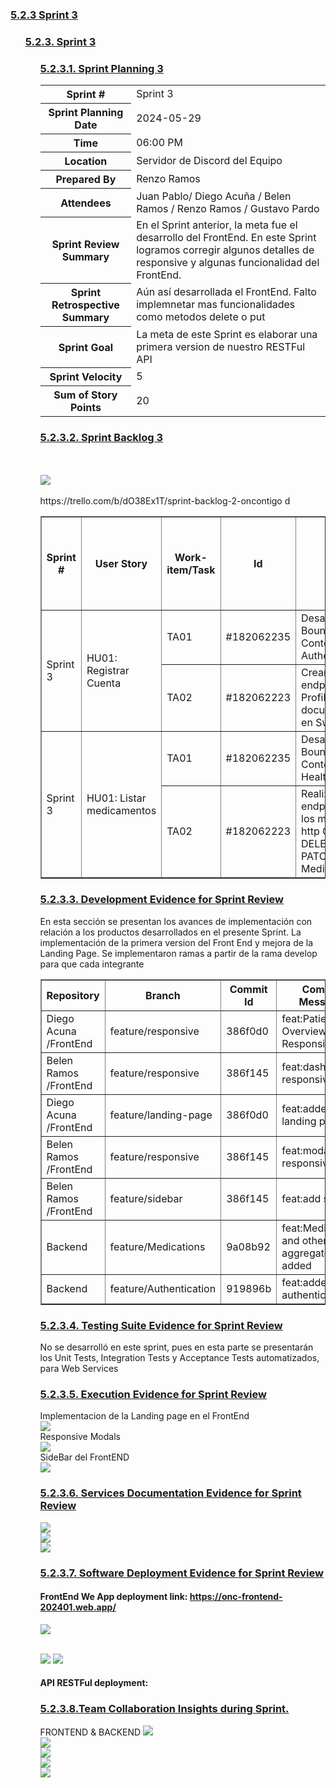 <il><h3><a href="./content/chapter-5/chapter-5.md">5.2.3 Sprint 3</a></h3></il>
   <ul>
      <il><h3><a href="./content/chapter-5/chapter-5.md">5.2.3. Sprint 3</a></h3></il>
      <ul>
         <il><h3><a href="./content/chapter-5/chapter-5.md">5.2.3.1. Sprint Planning 3</a></h3></il>
         <table>
  <tr>
    <th>Sprint #</th>
    <td>Sprint 3</td>
  </tr>
  <tr>
    <th>Sprint Planning Date</th>
    <td>2024-05-29</td>
  </tr>
  <tr>
    <th>Time</th>
    <td>06:00 PM</td>
  </tr>
  <tr>
    <th>Location</th>
    <td>Servidor de Discord del Equipo</td>
  </tr>
  <tr>
    <th>Prepared By</th>
    <td>Renzo Ramos</td>
  </tr>
  <tr>
    <th>Attendees</th>
    <td>Juan Pablo/ Diego Acuña / Belen Ramos / Renzo Ramos / Gustavo Pardo</td>
  </tr>
    <tr>
    <th>Sprint Review Summary</th>
    <td>En el Sprint anterior, la meta fue el desarrollo del FrontEnd. En este Sprint logramos corregir algunos detalles de responsive y algunas funcionalidad del FrontEnd.</td>
  </tr>
  <tr>
    <th>Sprint Retrospective Summary</th>
    <td>Aún así desarrollada el FrontEnd. Falto implemnetar mas funcionalidades como metodos delete o put</td>
  </tr>
  <tr>
    <th>Sprint Goal</th>
    <td>La meta de este Sprint es elaborar una primera version de nuestro RESTFul API</td>
  </tr>
  <tr>
    <th>Sprint Velocity</th>
    <td>5</td>
  </tr>
  <tr>
    <th>Sum of Story Points</th>
    <td>20</td>
  </tr>
</table>
         <il><h3><a href="./content/chapter-5/chapter-5.md">5.2.3.2. Sprint Backlog 3</a></h3></il>
         <table border="1">
         <br><br>
         <img src="../images/chapter-5/sprint52-trello/trello.png"/>
         <br><br>
         https://trello.com/b/dO38Ex1T/sprint-backlog-2-oncontigo 
  <tr>
    <th>Sprint #</th>
    <th>User Story</th>
    <th>Work-item/Task</th>
    <th>Id</th>
    <th>Title</th>
    <th>Description</th>
    <th>Estimation (Hours)</th>
    <th>Assigned To</th>
    <th>Status (To-do / In-Process / To-Review / Done)</th>
  </tr>
  <tr>
    <td rowspan="2">Sprint 3</td>
    <td rowspan="2">HU01:  Registrar Cuenta</td>
    <td>TA01</td>
    <td>#182062235</td>
    <td>Desarrollar el Bounded Context Authentication</td>
    <td>Crear el bounded context de Authentication con su respectiva estructura</td>
    <td>4</td>
    <td>Gustavo Zapata</td>
    <td>Done</td>
  </tr>
  <tr>
    <td>TA02</td>
    <td>#182062223</td>
    <td> Crear los endpoints de Profiles y documentarlos en SwaggerUI</td>
    <td>Desarrollar los controladores del Bounded Context</td>
    <td>4</td>
    <td>Gustavo Zapata</td>
    <td>Done</td>
  </tr>
  <tr>
    <td rowspan="2">Sprint 3</td>
    <td rowspan="2">HU01:  Listar medicamentos</td>
    <td>TA01</td>
    <td>#182062235</td>
    <td> Desarrollar el Bounded Context HealthTracking</td>
    <td>Crear los aggregates,entities,commands,queries, services y repositories del Bounded Context HealthTraking</td>
    <td>6</td>
    <td>Renzo Ramos</td>
    <td>In process</td>
  </tr>
  <tr>
    <td>TA02</td>
    <td>#182062223</td>
    <td> Realizar los endpoints con los métodos http GET POST DELETE PATCH de Medications</td>d
    <td> Crear los controladores para documentar los endpoints de Medications</td>
    <td>4</td>
    <td>Renzo Ramos</td>
    <td>To-do</td>
  </tr>
</table>
         <il><h3><a href="./content/chapter-5/chapter-5.md">5.2.3.3. Development Evidence for Sprint Review</a></h3></il>
        En esta sección se presentan los avances de implementación con relación a los productos desarrollados en el presente Sprint. La implementación de la primera version del Front End y mejora de la Landing Page. Se implementaron ramas a partir de la rama develop para que cada integrante
<table border="1">
  <tr>
    <th>Repository</th>
    <th>Branch</th>
    <th>Commit Id</th>
    <th>Commit Message</th>
    <th>Commit Message Body</th>
    <th>Committed on (Date)</th>
  </tr>
  <tr>
    <td>Diego Acuna /FrontEnd</td>
    <td>feature/responsive</td>
    <td>386f0d0</td>
    <td>feat:Patients Overview Responsive</td>
    <td>feat:Patients Overview Responsive</td>
    <td>01/06/2024</td>
  </tr>
   <tr>
    <td>Belen Ramos /FrontEnd</td>
    <td>feature/responsive</td>
    <td>386f145</td>
    <td>feat:dashBoard responsive</td>
    <td>feat:dashBoard responsive</td>
    <td>01/06/2024</td>
  </tr>
    <tr>
    <td>Diego Acuna /FrontEnd</td>
    <td>feature/landing-page</td>
    <td>386f0d0</td>
    <td>feat:added landing page</td>
    <td>feat:added landing page</td>
    <td>07/06/2024</td>
  </tr>
    <tr>
    <td>Belen Ramos /FrontEnd</td>
    <td>feature/responsive</td>
    <td>386f145</td>
    <td>feat:modals responsive</td>
    <td>feat:modals responsive</td>
   <td>07/06/2024</td>
  </tr>
    <tr>
    <td>Belen Ramos /FrontEnd</td>
    <td>feature/sidebar</td>
    <td>386f145</td>
    <td>feat:add sidebar</td>
    <td>feat:add sidebar</td>
   <td>07/06/2024</td>
  </tr>
  <tr>
    <td>Backend</td>
    <td>feature/Medications</td>
    <td>9a08b92</td>
    <td>feat:Medications and other aggregates added</td>
    <td>feat:Medications and other aggregates added</td>
   <td>09/06/2024</td>
  </tr>
   <tr>
    <td>Backend</td>
    <td>feature/Authentication</td>
    <td>919896b</td>
    <td>feat:added BC authentication</td>
    <td>feat:added BC authentication</td>
   <td>09/06/2024</td>
  </tr>
</table>
         <il><h3><a href="./content/chapter-5/chapter-5.md">5.2.3.4. Testing Suite Evidence for Sprint Review</a></h3></il>
         No se desarrolló en este sprint, pues en esta parte se presentarán los Unit Tests, Integration Tests y
Acceptance Tests automatizados, para Web Services
<il><h3><a href="./content/chapter-5/chapter-5.md">5.2.3.5. Execution Evidence for Sprint Review</a></h3></il>
Implementacion de la Landing page en el FrontEnd<br>
<img src="../images/sprint3-images/execution/lamding.png"/> <br>
Responsive Modals<br>
<img src="../images/sprint3-images/execution/modals.png"/> <br>
SideBar del FrontEND <br>
<img src="../images/sprint3-images/execution/side.png"/> <br>
<il><h3><a href="./content/chapter-5/chapter-5.md">5.2.3.6. Services Documentation Evidence for Sprint Review</a></h3></il>
<img src="../images/sprint3-images/services/health.png"/> <br>
<img src="../images/sprint3-images/services/profiles.png"/> <br>
<img src="../images/sprint3-images/services/swagger.png"/> <br>

<il><h3><a href="./content/chapter-5/chapter-5.md">5.2.3.7. Software Deployment Evidence for Sprint Review</a></h3></il>

#### FrontEnd We App deployment link:  https://onc-frontend-202401.web.app/
<img src="../images/chapter-5/sprint5.2-deployment/deployment1.png"/> <br>  <br>

<img src="../images/sprint3-images/deploy/frontdeploy1.png"/>
<img src="../images/sprint3-images/deploy/frontdeplo2.png"/>

#### API RESTFul deployment:


<il><h3><a href="./content/chapter-5/chapter-5.md">5.2.3.8.Team Collaboration Insights during Sprint.</a></h3></il>
FRONTEND & BACKEND
<img src="../images/chapter-5/sprint5.2-teamcollaboration/branches.png"/> <br>
<img src="../images/sprint3-images/insights/commits.png"/> <br>
<img src="../images/chapter-5/sprint5.2-teamcollaboration/members.png"/> <br>
<img src="../images/sprint3-images//insights/network.png"/> <br>
<img src="../images/sprint3-images/insights/overview.png"/> <br>


</ul>
 
